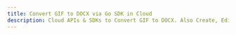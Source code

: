 ---title: Convert GIF to DOCX via Go SDK in Clouddescription: Cloud APIs & SDKs to Convert GIF to DOCX. Also Create, Edit & Render Microsoft Word & OpenOffice documents in the Cloud.---
